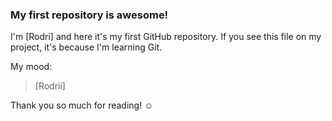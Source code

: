 ### My first repository is awesome!

I'm [Rodri] and here it's my first GitHub repository.
If you see this file on my project, it's because I'm learning Git.

My mood:

> [Rodrii]

Thank you so much for reading! ☺
